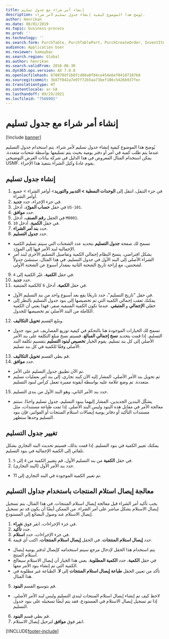 ```yaml
---
title: إنشاء أمر شراء مع جدول تسليم
description: يُوضح هذا الموضوع كيفية إنشاء جدول تسليم لأمر شراء.
author: Henrikan
ms.date: 08/01/2019
ms.topic: business-process
ms.prod: ''
ms.technology: ''
ms.search.form: PurchTable, PurchTablePart, PurchCreateOrder, InventItemIdLookupPurchase, PurchDeliverySchedule, PurchEditLines
audience: Application User
ms.reviewer: kamaybac
ms.search.region: Global
ms.author: henrikan
ms.search.validFrom: 2016-06-30
ms.dyn365.ops.version: AX 7.0.0
ms.openlocfilehash: 670870df1b0fcd86a0f04ce454e6ef84187187b8
ms.sourcegitcommit: 3b87f042a7e97f72b5aa73bef186c5426b937fec
ms.translationtype: HT
ms.contentlocale: ar-SA
ms.lasthandoff: 09/29/2021
ms.locfileid: "7566901"
---
```

# <a name="create-a-purchase-order-with-a-delivery-schedule"></a>إنشاء أمر شراء مع جدول تسليم

[!include [banner](../../includes/banner.md)]

يُوضح هذا الموضوع كيفية إنشاء جدول تسليم لأمر شراء. يتم استخدام جدول التسليم عندما يتم طلب كمية في أمر أو دفتر يومية بحيث يتم تسليمها بواسطة شحنات متعددة. يمكن استخدام المثال المعروض في هذا الدليل في شركة بيانات العرض التوضيحي USMF. يقوم عادةً وكيل الشراء بتنفيذ هذا الإجراء.

## <a name="create-a-delivery-schedule"></a>إنشاء جدول تسليم
1. في جزء التنقل، انتقل إلى **الوحدات النمطية > التدبير والتوريد‬**> أوامر الشراء > جميع أوامر الشراء.
2. في جزء الإجراء، حدد **جديد**.
3. في حقل **حساب المورّد‬**، أدخل `US-101`.
4. حدد **موافق**.
5. في الحقل **رقم الصنف**، أدخل `M0001`.
6. في حقل **الكمية**، أدخل `10`.
7. حدد **بند أمر الشراء**.
8. حدد **جدول التسليم**.
- تسمح لك صفحة **جدول التسليم** بتحديد عدد الشحنات التي سيتم تسليم الكمية الإجمالية لبند الأمر فيها إلى المورّد.  
- بشكل افتراضي، ينسخ النظام إجمالي الكمية وتفاصيل التسليم الأخرى لبند أمر الشراء الأصلي إلى البند الأول في جدول التسليم. في هذا المثال، سننشئ جدولاً لشحنتين، مع إزاحة تاريخ الشحنة الثانية بمقدار أسبوع عن الشحنة الأولى.  
9. في حقل **الكمية**، غيّر الكمية إلى `4`.
10. حدد **جديد**.
11. في حقل **الكمية**، أدخل `6` كالكمية المتبقية.
- في حقل "تاريخ التسليم"، حدد تاريخًا يقع بعد أسبوع واحد من بند التسليم الأول.  
- يمكنك تعقب إجمالي الكمية التي تم تخصيصها إلى بنود جدول التسليم بالنظر إلى حقلي **الإجمالي** و **المتبقي**. عندما تكون الكمية المتبقية صفر، فهذا يعني أن الكمية الكاملة من البند الأصلي تم تخصيصها للجدول.  
12. وسّع القسم **تحويل التكاليف**.
- تسمح لك الخيارات الموجودة هنا بالتحكم في كيفية توزيع المصاريف عبر بنود جدول التسليم. إذا قمت بتحديد **نسخ إجمالي المبالغ‬**، فسيتم نسخ مبلغ التكلفة على بند الأمر الأصلي إلى كل بند تسليم. يقوم الخيار **تخصيص لبنود التسليم‬** بتقسيم تكلفة البند الأصلي وفقًا للكمية في كل بند تسليم.  
13. قم بطي القسم **تحويل التكاليف**.
14. حدد **موافق**.
- تم الآن تطبيق جدول التسليم على الأمر.  
- تم تحويل بند الأمر الأصلي، المشار إليه الآن كبند تجاري، إلى بند أمر بعمليات تسليم متعددة. تم وضع علامة عليه بواسطة أيقونة مميزة تعمل كرأس لبنود التسليم.  
15. حدد بند الأمر الثاني، وهو البند الأول من بندي التسليم.
- يشكّل البندين الجديدين، المشار إليهما ببنود التسليم، جدول تسليم واحدًا. ستتم معالجة الأمر في مقابل هذه البنود وليس البند الأصلي. إذا تمت طباعة مستندات، مثل مستندات التأكيد أو دفاتر يومية إيصالات استلام المنتجات‬ أو الفواتير، فإن بنود التسليم وحدها ستظهر.  

## <a name="change-the-delivery-schedule"></a>تغيير جدول التسليم
يمكنك تغيير الكمية في بنود التسليم. إذا قمت بذلك، فسيتم تحديث البند التجاري بشكل تلقائي إلى الكمية الإجمالية في بنود التسليم.  
1. في حقل **الكمية** من بند التسليم الأول، قم بتغيير الكمية من `4` إلى `5`.
2. حدد بند الأمر الأول (البند التجاري).  
- تم تغيير الكمية الموجودة في البند التجاري إلى 11.  

## <a name="process-product-receipt-using-delivery-schedules"></a>معالجة إيصال استلام المنتجات باستخدام جداول التسليم
يجب تأكيد أمر الشراء قبل معالجة إيصال استلام المنتجات. في هذا المثال، يتم تسجيل إيصال الاستلام بشكل مباشر على أمر الشراء. من الممكن أيضًا أن يكون قد تم تسجيل إيصال الاستلام عند وصول البضائع إلى المستودع.  
1. في جزء الإجراءات، انقر فوق **شراء**.
2. حدد **تأكيد**.
3. في جزء الإجراءات، حدد **استلام**.
4. حدد **إيصال استلام المنتجات**. في الحقل **إيصال استلام المنتجات**، اكتب أي قيمة.
- يتم استخدام هذا الحقل لإدخال مرجع سيتم استخدامه كإيصال لدفتر يومية إيصال استلام المنتج.  
- في حقل **الكمية**، حدد **الكمية المطلوبة**. يعني هذا الخيار أن إيصال الاستلام سيعالج الكمية التي تم إنشاء بنود الأمر معها.  
- تأكد من تعيين الحقل **طباعة إيصال استلام المنتجات** إلى **لا**. الطباعة غير مطلوبة في هذا المثال.  
5. قم بتوسيع القسم **البنود**.
- لاحظ كيف تم إنشاء إيصال استلام المنتجات لبندي التسليم وليس لبند الأمر الأصلي. إذا تم تسجيل إيصال الاستلام في المستودع، فقد يتم أيضًا تسجيله على بنود جدول التسليم.  
6. قم بطي قسم **البنود**.
7. انقر فوق **موافق** لترحيل إيصال الاستلام.



[!INCLUDE[footer-include](../../../includes/footer-banner.md)]